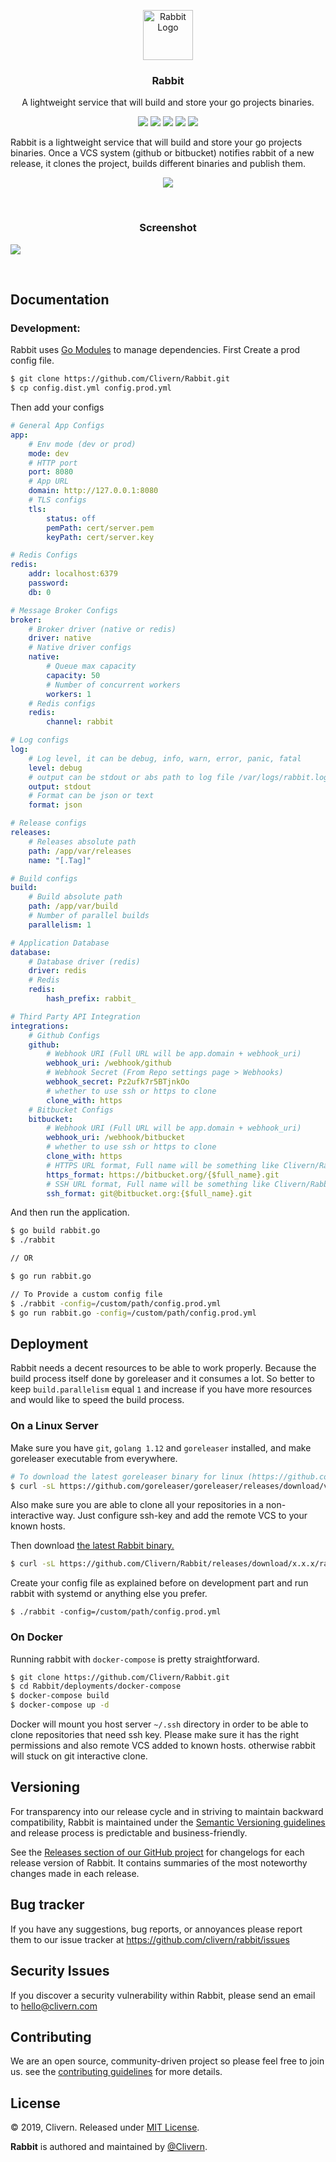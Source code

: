 <p align="center">
    <img alt="Rabbit Logo" src="https://raw.githubusercontent.com/Clivern/Rabbit/master/assets/img/logo.png" height="80" />
    <h3 align="center">Rabbit</h3>
    <p align="center">A lightweight service that will build and store your go projects binaries.</p>
    <p align="center">
        <a href="https://godoc.org/github.com/clivern/rabbit"><img src="https://godoc.org/github.com/clivern/rabbit?status.svg"></a>
        <a href="https://travis-ci.org/Clivern/Rabbit"><img src="https://travis-ci.org/Clivern/Rabbit.svg?branch=master"></a>
        <a href="https://github.com/Clivern/Rabbit/releases"><img src="https://img.shields.io/badge/Version-0.1.0-red.svg"></a>
        <a href="https://goreportcard.com/report/github.com/Clivern/Rabbit"><img src="https://goreportcard.com/badge/github.com/Clivern/Rabbit"></a>
        <a href="https://github.com/Clivern/Rabbit/blob/master/LICENSE"><img src="https://img.shields.io/badge/LICENSE-MIT-orange.svg"></a>
    </p>
</p>

Rabbit is a lightweight service that will build and store your go projects binaries. Once a VCS system (github or bitbucket) notifies rabbit of a new release, it clones the project, builds different binaries and publish them.

<p align="center">
    <img src="https://raw.githubusercontent.com/Clivern/Rabbit/master/assets/img/diagram.png?v=0.0.2" />
</p>
<br/>
<p align="center">
    <h3 align="center">Screenshot</h3>
    <img src="https://raw.githubusercontent.com/Clivern/Rabbit/master/assets/img/screenshot.png?v=0.0.2" />
</p>
<br/>

## Documentation

### Development:

Rabbit uses [Go Modules](https://github.com/golang/go/wiki/Modules) to manage dependencies. First Create a prod config file.

```bash
$ git clone https://github.com/Clivern/Rabbit.git
$ cp config.dist.yml config.prod.yml
```

Then add your configs

```yml
# General App Configs
app:
    # Env mode (dev or prod)
    mode: dev
    # HTTP port
    port: 8080
    # App URL
    domain: http://127.0.0.1:8080
    # TLS configs
    tls:
        status: off
        pemPath: cert/server.pem
        keyPath: cert/server.key

# Redis Configs
redis:
    addr: localhost:6379
    password:
    db: 0

# Message Broker Configs
broker:
    # Broker driver (native or redis)
    driver: native
    # Native driver configs
    native:
        # Queue max capacity
        capacity: 50
        # Number of concurrent workers
        workers: 1
    # Redis configs
    redis:
        channel: rabbit

# Log configs
log:
    # Log level, it can be debug, info, warn, error, panic, fatal
    level: debug
    # output can be stdout or abs path to log file /var/logs/rabbit.log
    output: stdout
    # Format can be json or text
    format: json

# Release configs
releases:
    # Releases absolute path
    path: /app/var/releases
    name: "[.Tag]"

# Build configs
build:
    # Build absolute path
    path: /app/var/build
    # Number of parallel builds
    parallelism: 1

# Application Database
database:
    # Database driver (redis)
    driver: redis
    # Redis
    redis:
        hash_prefix: rabbit_

# Third Party API Integration
integrations:
    # Github Configs
    github:
        # Webhook URI (Full URL will be app.domain + webhook_uri)
        webhook_uri: /webhook/github
        # Webhook Secret (From Repo settings page > Webhooks)
        webhook_secret: Pz2ufk7r5BTjnkOo
        # whether to use ssh or https to clone
        clone_with: https
    # Bitbucket Configs
    bitbucket:
        # Webhook URI (Full URL will be app.domain + webhook_uri)
        webhook_uri: /webhook/bitbucket
        # whether to use ssh or https to clone
        clone_with: https
        # HTTPS URL format, Full name will be something like Clivern/Rabbit
        https_format: https://bitbucket.org/{$full_name}.git
        # SSH URL format, Full name will be something like Clivern/Rabbit
        ssh_format: git@bitbucket.org:{$full_name}.git
```

And then run the application.

```bash
$ go build rabbit.go
$ ./rabbit

// OR

$ go run rabbit.go

// To Provide a custom config file
$ ./rabbit -config=/custom/path/config.prod.yml
$ go run rabbit.go -config=/custom/path/config.prod.yml
```

## Deployment

Rabbit needs a decent resources to be able to work properly. Because the build process itself done by goreleaser and it consumes a lot. So better to keep `build.parallelism` equal `1` and increase if you have more resources and would like to speed the build process.

### On a Linux Server

Make sure you have `git`, `golang 1.12` and `goreleaser` installed, and make goreleaser executable from everywhere.

```bash
# To download the latest goreleaser binary for linux (https://github.com/goreleaser/goreleaser/releases)
$ curl -sL https://github.com/goreleaser/goreleaser/releases/download/v0.108.0/goreleaser_Linux_x86_64.tar.gz | tar xz
```

Also make sure you are able to clone all your repositories in a non-interactive way. Just configure ssh-key and add the remote VCS to your known hosts.

Then download [the latest Rabbit binary.](https://github.com/Clivern/Rabbit/releases)

```bash
$ curl -sL https://github.com/Clivern/Rabbit/releases/download/x.x.x/rabbit_x.x.x_OS.tar.gz | tar xz
```

Create your config file as explained before on development part and run rabbit with systemd or anything else you prefer.

```
$ ./rabbit -config=/custom/path/config.prod.yml
```

### On Docker

Running rabbit with `docker-compose` is pretty straightforward.

```bash
$ git clone https://github.com/Clivern/Rabbit.git
$ cd Rabbit/deployments/docker-compose
$ docker-compose build
$ docker-compose up -d
```

Docker will mount you host server `~/.ssh` directory in order to be able to clone repositories that need ssh key. Please make sure it has the right permissions and also remote VCS added to known hosts. otherwise rabbit will stuck on git interactive clone.

## Versioning

For transparency into our release cycle and in striving to maintain backward compatibility, Rabbit is maintained under the [Semantic Versioning guidelines](https://semver.org/) and release process is predictable and business-friendly.

See the [Releases section of our GitHub project](https://github.com/clivern/rabbit/releases) for changelogs for each release version of Rabbit. It contains summaries of the most noteworthy changes made in each release.


## Bug tracker

If you have any suggestions, bug reports, or annoyances please report them to our issue tracker at https://github.com/clivern/rabbit/issues


## Security Issues

If you discover a security vulnerability within Rabbit, please send an email to [hello@clivern.com](mailto:hello@clivern.com)


## Contributing

We are an open source, community-driven project so please feel free to join us. see the [contributing guidelines](CONTRIBUTING.md) for more details.


## License

© 2019, Clivern. Released under [MIT License](https://opensource.org/licenses/mit-license.php).

**Rabbit** is authored and maintained by [@Clivern](http://github.com/clivern).
